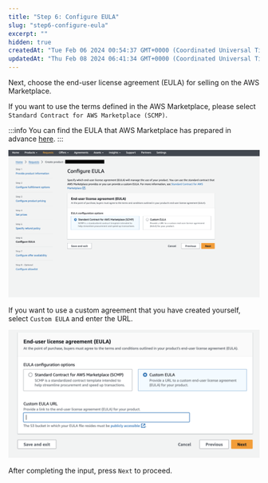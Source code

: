 ```yaml
---
title: "Step 6: Configure EULA"
slug: "step6-configure-eula"
excerpt: ""
hidden: true
createdAt: "Tue Feb 06 2024 00:54:37 GMT+0000 (Coordinated Universal Time)"
updatedAt: "Thu Feb 08 2024 06:41:34 GMT+0000 (Coordinated Universal Time)"
---
```

Next, choose the end-user license agreement (EULA) for selling on the AWS Marketplace.

If you want to use the terms defined in the AWS Marketplace, please select `Standard Contract for AWS Marketplace (SCMP)`.

:::info
You can find the EULA that AWS Marketplace has prepared in advance [here](https://docs.aws.amazon.com/marketplace/latest/userguide/standardized-license-terms.html#standard-contracts).
:::

![](/ja/img/aws-marketplace-integration/product-submission/step6-configure-eula/step6-configure-eula-1.png)

If you want to use a custom agreement that you have created yourself, select `Custom EULA` and enter the URL.

![](/ja/img/aws-marketplace-integration/product-submission/step6-configure-eula/step6-configure-eula-2.png)

After completing the input, press `Next` to proceed.